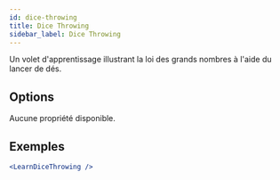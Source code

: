 ```yaml
---
id: dice-throwing
title: Dice Throwing
sidebar_label: Dice Throwing
---
```


Un volet d'apprentissage illustrant la loi des grands nombres à l'aide du lancer de dés.

## Options

Aucune propriété disponible.

## Exemples

```jsx live
<LearnDiceThrowing />
```

